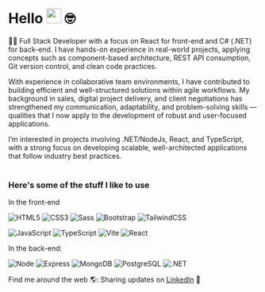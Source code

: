 # Hello <img src="https://media.giphy.com/media/hvRJCLFzcasrR4ia7z/giphy.gif" width="30"> 🤓


👨‍💻 Full Stack Developer with a focus on React for front-end and C# (.NET) for back-end. I have hands-on experience in real-world projects, applying concepts such as component-based architecture, REST API consumption, Git version control, and clean code practices.

With experience in collaborative team environments, I have contributed to building efficient and well-structured solutions within agile workflows. My background in sales, digital project delivery, and client negotiations has strengthened my communication, adaptability, and problem-solving skills — qualities that I now apply to the development of robust and user-focused applications.

I’m interested in projects involving .NET/NodeJs, React, and TypeScript, with a strong focus on developing scalable, well-architected applications that follow industry best practices.<br/><br/>
### Here's some of the stuff I like to use

In the front-end

![HTML5](https://img.shields.io/badge/-HTML5-232323?style=flat&labelColor=E34F26&logo=html5&logoColor=ffffff)
![CSS3](https://img.shields.io/badge/-CSS3-232323?style=flat&labelColor=1572B6&logo=css3&logoColor=ffffff)
![Sass](https://img.shields.io/badge/-Sass-232323?style=flat&labelColor=CC6699&logo=sass&logoColor=ffffff)
![Bootstrap](https://img.shields.io/badge/-Bootstrap-232323?style=flat&labelColor=7952B3&logo=bootstrap&logoColor=ffffff)
![TailwindCSS](https://img.shields.io/badge/-Tailwind-232323?style=flat&labelColor=06B6D4&logo=tailwindcss&logoColor=ffffff)

![JavaScript](https://img.shields.io/badge/-JavaScript-232323?style=flat&labelColor=000000&logo=javascript&logoColor=F7DF1E)
![TypeScript](https://img.shields.io/badge/-TypeScript-232323?style=flat&labelColor=000000&logo=typescript&logoColor=3178C6)
![Vite](https://img.shields.io/badge/-Vite-232323?style=flat&labelColor=646CFF&logo=vite&logoColor=ffe330)
![React](https://img.shields.io/badge/-React-232323?style=flat&labelColor=61DAFB&logo=react&logoColor=000000)

In the back-end:

![Node](https://img.shields.io/badge/-Node-232323?style=flat&labelColor=000000&logo=nodedotjs&logoColor=339933)
![Express](https://img.shields.io/badge/-Express-232323?style=flat&labelColor=000000&logo=express&logoColor=ffffff)
![MongoDB](https://img.shields.io/badge/-MongoDB-232323?style=flat&labelColor=47A248&logo=mongodb&logoColor=ffffff)
![PostgreSQL](https://img.shields.io/badge/-PostgreSQL-232323?style=flat&labelColor=4169E1&logo=postgresql&logoColor=ffffff)
![.NET](https://img.shields.io/badge/-.NET-512BD4?style=flat&logo=dotnet&labelColor=000000&logoColor=white) 

 </div>
 Find me around the web 🌎: <a> 
  Sharing updates on <a href="https://www.linkedin.com/in/eusougustavogomes/">LinkedIn</a> 💼
